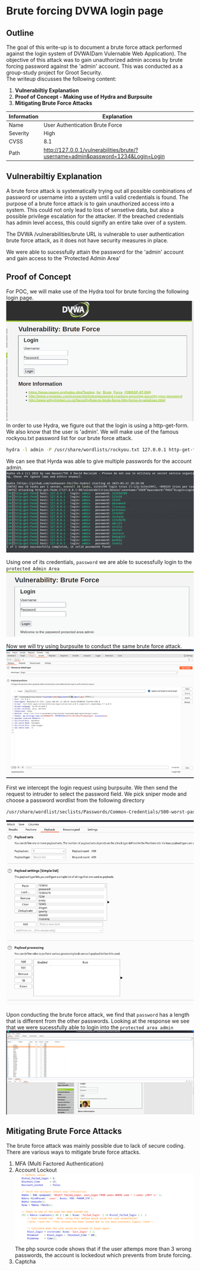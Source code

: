 # Brute forcing DVWA login page


## Outline

The goal of this write-up is to document a brute force attack performed against the login system of DVWA(Dam Vulernable Web Application). The objective of this attack was to gain unauthorized admin access by brute forcing password against the 'admin' account. This was conducted as a group-study project for Groot Security. \
The writeup discusses the following content:

1. **Vulnerabiltiy Explanation**
2. **Proof of Concept - Making use of Hydra and Burpsuite**
3. **Mitigating Brute Force Attacks**

| Information | Explanation                                                                      |
|-------------|----------------------------------------------------------------------------------|
| Name        | User Authentication Brute Force                                                  |
| Severity    | High                                                                             |
| CVSS        | 8.1                                                                              |
| Path        | http://127.0.0.1/vulnerabilities/brute/?username=admin&password=1234&Login=Login |

## Vulnerabiltiy Explanation
A brute force attack is systematically trying out all possible combinations of password or username into a system until a valid credentials is found.
The purpose of a brute force attack is to gain unauthorized access into a system. This could not only lead to loss of sensetive data, but also a possible privilege escalation
for the attacker. If the breached credentials has admin level access, this could signify an entire take over of a system.

The DVWA /vulnerabilities/brute URL is vulnerable to user authentication brute force attack, as it does not have security measures in place.

We were able to sucessfully attain the password for the 'admin' account and gain access to the 'Protected Admin Area' 

## Proof of Concept
For POC, we will make use of the Hydra tool for brute forcing the following login page.
![이미지](/assets/loginpage.png)
In order to use Hydra, we figure out that the login is using a http-get-form. We also know that the user is 'admin'. We will make use of the famous rockyou.txt password list for our
brute force attack.
```bash
hydra -l admin -P /usr/share/wordlists/rockyou.txt 127.0.0.1 http-get-form "/vulnerabilities/brute/:username=^USER^&password=^PASS^&Login=Login:F=Username and/or password incorrect."
``` 
We can see that Hyrda was able to give multiple passwords for the account admin.
![이미지](/assets/sucess.png)

Using one of its credentials, `password` we are able to sucessfully login to the `protected Admin Area`
![이미지](/assets/logedin.png)

Now we will try using burpsuite to conduct the same brute force attack.
![이미지](/assets/burp.png)

First we intercept the login request using burpsuite. We then send the request to intruder to select the password field. We pick sniper mode and choose a password wordlist
from the following directory
```bash
/usr/share/wordlist/seclists/Passwords/Common-Credentials/500-worst-password.txt
```
![이미지](/assets/payload.png)

Upon conducting the brute force attack, we find that `password` has a length that is different from the other passwords. Looking at the response we see that we were sucessfully
able to login  into the `protected area admin` 
![이미지](/assets/result.png)

## Mitigating Brute Force Attacks
The brute force attack was mainly possible due to lack of secure coding. 
There are various ways to mitigate brute force attacks.
1. MFA (Multi Factored Authentication)
2. Account Lockout
![이미지](/assets/lockout.png)
The php source code shows that if the user attemps more than 3 wrong passwords, the account is lockedout which prevents from brute forcing.
3. Captcha 